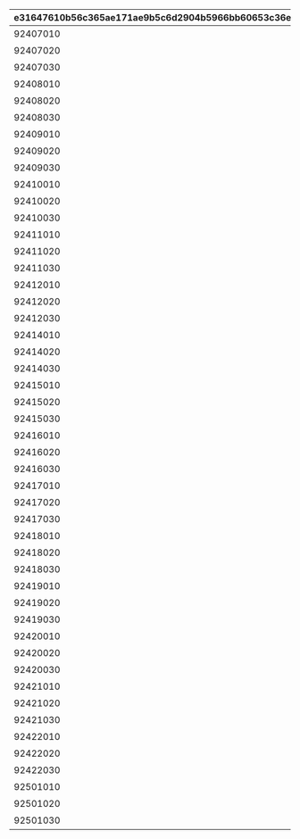 |e31647610b56c365ae171ae9b5c6d2904b5966bb60653c36edf8aaff8d2ffad5|7fbc62718a4b4918a3cb3b8011de6f7cd35f0b9d8d6a2bb319c9d100f6fd2428|5cb2ecd6fed2d1a2e538e20b6db05fb8f2cc0ccbe94d4ac574141773c9152482|e2b92c24311bd9829af2efc6f2bb9d1cb309baef70b1f16a90d15207b41b9777|605a955ce3d616f6e0bb7ab4f65c5c4e13d6c2c8813c80648ef2616d495f29a0|ed2f7e027d44e82ea4d1999488fc2cb6d837781e669f206e6572726fda27b6d9|1c00bc45f860293a07cd7c4772db77abbc13e5ede5a8014aec42f1c82080c4bc|c90781c2b1251b0c3fe95e8a1b2d4a2814ba5e94eaa314040771b5b253cf5a20|462e3be6f27e6079269a4953cc5afb56615bf165fe0120983937862034680042|d86cbadc8e16fe93148b1909c760554493a00470935f86fef53ebed897984e8d|1acf0aaa3e06b7d284003311601072371b236e1e0b9cdb3f91af413b898a2137|bb6d3488452475d2247bbc09d0fecf4a97cf45c0e1b3317d900387221eeb0f2f|449f73b34f1ac848e9194105ba5aac5370e77a81aaf276a4e1c890f3db40338b|7be275fbd3395bc5e0bae47ffdf7f77df7e949f46e933d1329aa0458bfe070b2|2483ddedfc7b7591198c052c51cf9b632c11cc38061fb908d844046e2682adf4|
| --- | --- | --- | --- | --- | --- | --- | --- | --- | --- | --- | --- | --- | --- | --- |
|92407010|6|8|25|924072001|924073001|1|0|96|92407020|924070100|92407|前哨クエスト|90|0|
|92407020|6|8|25|924072002|924073002|2|0|96|92407030|924070200|92407|前哨クエスト|90|92407010|
|92407030|6|8|25|924072003|924073003|3|0|96|0|924070300|92407|前哨クエスト|90|92407020|
|92408010|25|25|25|924082001|924083001|1|0|540|92408020|924080100|92408|前哨クエスト|90|0|
|92408020|25|25|25|924082002|924083002|2|0|540|92408030|924080200|92408|前哨クエスト|90|92408010|
|92408030|25|25|25|924082003|924083003|3|0|540|0|924080300|92408|前哨クエスト|90|92408020|
|92409010|25|25|25|924092001|924093001|1|0|540|92409020|924090100|92409|前哨クエスト|90|0|
|92409020|25|25|25|924092002|924093002|2|0|540|92409030|924090200|92409|前哨クエスト|90|92409010|
|92409030|25|25|25|924092003|924093003|3|0|540|0|924090300|92409|前哨クエスト|90|92409020|
|92410010|25|25|25|924102001|924103001|1|0|540|92410020|924100100|92410|前哨クエスト|90|0|
|92410020|25|25|25|924102002|924103002|2|0|540|92410030|924100200|92410|前哨クエスト|90|92410010|
|92410030|25|25|25|924102003|924103003|3|0|540|0|924100300|92410|前哨クエスト|90|92410020|
|92411010|25|25|25|924112001|924113001|1|0|540|92411020|924110100|92411|前哨クエスト|90|0|
|92411020|25|25|25|924112002|924113002|2|0|540|92411030|924110200|92411|前哨クエスト|90|92411010|
|92411030|25|25|25|924112003|924113003|3|0|540|0|924110300|92411|前哨クエスト|90|92411020|
|92412010|25|25|25|924122001|924123001|1|0|540|92412020|924120100|92412|前哨クエスト|90|0|
|92412020|25|25|25|924122002|924123002|2|0|540|92412030|924120200|92412|前哨クエスト|90|92412010|
|92412030|25|25|25|924122003|924123003|3|0|540|0|924120300|92412|前哨クエスト|90|92412020|
|92414010|25|25|25|924142001|924143001|1|0|540|92414020|924140100|92414|前哨クエスト|90|0|
|92414020|25|25|25|924142002|924143002|2|0|540|92414030|924140200|92414|前哨クエスト|90|92414010|
|92414030|25|25|25|924142003|924143003|3|0|540|0|924140300|92414|前哨クエスト|90|92414020|
|92415010|25|25|25|924152001|924153001|1|0|540|92415020|924150100|92415|前哨クエスト|90|0|
|92415020|25|25|25|924152002|924153002|2|0|540|92415030|924150200|92415|前哨クエスト|90|92415010|
|92415030|25|25|25|924152003|924153003|3|0|540|0|924150300|92415|前哨クエスト|90|92415020|
|92416010|25|25|25|924162001|924163001|1|0|540|92416020|924160100|92416|前哨クエスト|90|0|
|92416020|25|25|25|924162002|924163002|2|0|540|92416030|924160200|92416|前哨クエスト|90|92416010|
|92416030|25|25|25|924162003|924163003|3|0|540|0|924160300|92416|前哨クエスト|90|92416020|
|92417010|25|25|25|924172001|924173001|1|0|540|92417020|924170100|92417|前哨クエスト|90|0|
|92417020|25|25|25|924172002|924173002|2|0|540|92417030|924170200|92417|前哨クエスト|90|92417010|
|92417030|25|25|25|924172003|924173003|3|0|540|0|924170300|92417|前哨クエスト|90|92417020|
|92418010|25|25|25|924182001|924183001|1|0|540|92418020|924180100|92418|前哨クエスト|90|0|
|92418020|25|25|25|924182002|924183002|2|0|540|92418030|924180200|92418|前哨クエスト|90|92418010|
|92418030|25|25|25|924182003|924183003|3|0|540|0|924180300|92418|前哨クエスト|90|92418020|
|92419010|25|25|25|924192001|924193001|1|0|540|92419020|924190100|92419|前哨クエスト|90|0|
|92419020|25|25|25|924192002|924193002|2|0|540|92419030|924190200|92419|前哨クエスト|90|92419010|
|92419030|25|25|25|924192003|924193003|3|0|540|0|924190300|92419|前哨クエスト|90|92419020|
|92420010|25|25|25|924202001|924203001|1|0|540|92420020|924200100|92420|前哨クエスト|90|0|
|92420020|25|25|25|924202002|924203002|2|0|540|92420030|924200200|92420|前哨クエスト|90|92420010|
|92420030|25|25|25|924202003|924203003|3|0|540|0|924200300|92420|前哨クエスト|90|92420020|
|92421010|25|25|25|924212001|924213001|1|0|540|92421020|924010100|92421|前哨クエスト|90|0|
|92421020|25|25|25|924212002|924213002|2|0|540|92421030|924010200|92421|前哨クエスト|90|92421010|
|92421030|25|25|25|924212003|924213003|3|0|540|0|924010300|92421|前哨クエスト|90|92421020|
|92422010|25|25|25|924222001|924223001|1|0|540|92422020|924020100|92422|前哨クエスト|90|0|
|92422020|25|25|25|924222002|924223002|2|0|540|92422030|924020200|92422|前哨クエスト|90|92422010|
|92422030|25|25|25|924222003|924223003|3|0|540|0|924020300|92422|前哨クエスト|90|92422020|
|92501010|25|25|25|925012001|925013001|1|0|540|92501020|925010100|92413|前哨クエスト|90|0|
|92501020|25|25|25|925012002|925013002|2|0|540|92501030|925010200|92413|前哨クエスト|90|92501010|
|92501030|25|25|25|925012003|925013003|3|0|540|0|925010300|92413|前哨クエスト|90|92501020|